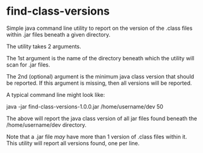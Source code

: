 # find-class-versions
Simple java command line utility to report on the version of the .class files within .jar files beneath a given directory.

The utility takes 2 arguments.

The 1st argument is the name of the directory beneath which the utility will scan for .jar files.

The 2nd (optional) argument is the minimum java class version that should be reported. If this argument is missing, then all versions will 
be reported.

A typical command line might look like:

java -jar find-class-versions-1.0.0.jar /home/username/dev 50

The above will report the java class version of all jar files found beneath the /home/username/dev directory.

Note that a .jar file *may* have more than 1 version of .class files within it. This utility will report all versions found, one per line.

